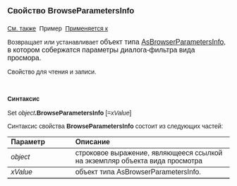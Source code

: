 <html>
<head>
<title>AsView\BrowseParametersInfo</title>
<style type="text/css">
.style1 {
	font-weight: normal;
}
</style>
</head>

<body>

<p><strong><font size="4" face="Arial">Свойство BrowseParametersInfo<br>
<br>
</font></strong><font face="Arial">
<a href="../AsUstPar/CreateBrowseParametersInfo.html">См. также</a>&nbsp;
Пример&nbsp; <a href="../Asview.html">
Применяется к</a></font></p>

<p><font face="Arial">Возвращает или устанавливает </font>
<font size="3" face="Arial"><span class="style1">объект типа 
<a href="../AsBrowserParametersInfo.html">AsBrowserParametersInfo</a></span><span lang="en-us">, </span>в<span lang="ru" class="style1"> 
котором собержатся параметры диалога-фильтра вида просмора.</span></font></p>

<p><font face="Arial">Свойство для чтения и записи.</font></p>

<p class="label">&nbsp;</p>

<p class="label"><font face="Arial"><b>Синтаксис<br>
<br>
</b><span lang="en-us">Set </span><em>object</em><strong>.BrowseParametersInfo<span lang="en-us">
</span> </strong>[=<em><span lang="en-us">x</span>Value</em>]&nbsp;</font></p>

<p><font face="Arial">Синтаксис свойства <strong>BrowseParametersInfo </strong>состоит из следующих частей:</font></p>

<table border="1" cellPadding="5" cols="2" frame="below" rules="rows">
<TBODY>
  <tr vAlign="top">
    <td class="label" width="29%"><font face="Arial"><b>Параметр</b></font></td>
    <td class="label" width="71%"><font face="Arial"><strong>Описание</strong></font></td>
  </tr>
  <tr>
    <td width="29%"><font face="Arial"><em>object</em></font></td>
    <td width="71%"><font face="Arial">строковое выражение, являющееся 
	ссылкой на экземпляр объекта вида просмотра</font></td>
  </tr>
  <tr vAlign="top">
    <td width="29%"><font face="Arial"><em><span lang="en-us">x</span>Value</em></font></td>
    <td width="71%"><font size="3" face="Arial"><span class="style1">объект типа 
	AsBrowserParametersInfo.</span></font></td>
  </tr>
</TBODY>
</table>
</body>
</html>
